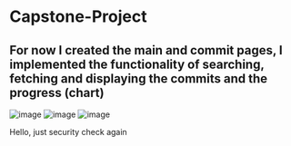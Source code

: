 # Capstone-Project

## For now I created the main and commit pages, I implemented the functionality of searching, fetching and displaying the commits and the progress (chart)

![image](https://github.com/user-attachments/assets/f7a2026d-2a4c-4445-a9a2-177f25bf2778)
![image](https://github.com/user-attachments/assets/1e429198-1219-4803-8f04-58fb4aa01896)
![image](https://github.com/user-attachments/assets/6df9403a-bfe9-4f8c-b35b-eb6f6f486688)


Hello, just security check again
